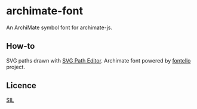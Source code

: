 # archimate-font
An ArchiMate symbol font for archimate-js.

## How-to
SVG paths drawn with [SVG Path Editor](https://yqnn.github.io/svg-path-editor/).
Archimate font powered by [fontello](https://fontello.com/) project.

## Licence
[SIL](https://scripts.sil.org/OFL)
